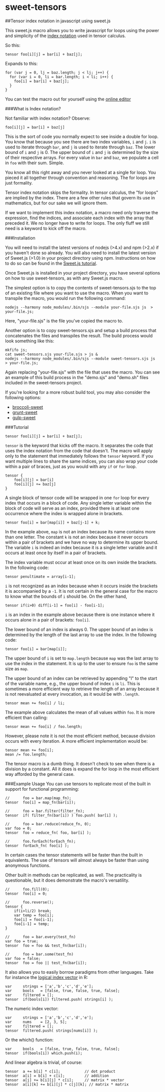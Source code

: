# sweet-tensors
##Tensor index notation in javascript using sweet.js

This sweet.js macro allows you to write javascript for loops using the power and simplicity of the [index notation](https://en.wikipedia.org/wiki/Ricci_calculus) used in tensor calculus.

So this:

	tensor foo[i][j] = bar[i] + baz[j];

Expands to this:

	for (var j = 0, lj = baz.length; j < lj; j++) {
	  for (var i = 0, li = bar.length; i < li; i++) {
	    foo[i] = bar[i] + baz[j];
	  }
	}

You can test the macro out for yourself using the [online editor](http://sweetjs.org/browser/editor.html#%0A%0Asyntax%20tensor%20=%20(%20function()%20%7B%0A%0A%20%20let%20length_lookup%20=%20%7B%20%0A%20%20%20%20a:#%60la%60,%20b:#%60lb%60,%20c:#%60lc%60,%20d:#%60ld%60,%20e:#%60le%60,%20f:#%60lf%60,%20g:#%60lg%60,%20h:#%60lh%60,%20i:#%60li%60,%20%0A%20%20%20%20j:#%60lj%60,%20k:#%60lk%60,%20l:#%60ll%60,%20m:#%60lm%60,%20n:#%60ln%60,%20o:#%60lo%60,%20p:#%60lp%60,%20q:#%60lq%60,%20r:#%60lr%60,%20%0A%20%20%20%20s:#%60ls%60,%20t:#%60lt%60,%20u:#%60lu%60,%20v:#%60lv%60,%20w:#%60lw%60,%20x:#%60lx%60,%20y:#%60ly%60,%20z:#%60lz%60,%20%0A%20%20%7D;%0A%20%20let%20temp_variables%20=%20%5B%0A%20%20%20%20#%60$a%60,%20#%60$b%60,%20#%60$c%60,%20#%60$d%60,%20#%60$e%60,%20#%60$f%60,%20#%60$g%60,%20#%60$h%60,%20#%60$i%60,%20%0A%20%20%20%20#%60$j%60,%20#%60$k%60,%20#%60$l%60,%20#%60$m%60,%20#%60$n%60,%20#%60$o%60,%20#%60$p%60,%20#%60$q%60,%20#%60$r%60,%20%0A%20%20%20%20#%60$s%60,%20#%60$t%60,%20#%60$u%60,%20#%60$v%60,%20#%60$w%60,%20#%60$x%60,%20#%60$y%60,%20#%60$z%60,%20%0A%20%20%5D%0A%20%20let%20operators%20=%20%5B'+','-','*','/',',','.','&','%7C','%25','&&','%7C%7C'%5D;%0A%0A%20%20//%20check%20for%20any%20token%20that%20can%20belong%20to%20an%20indexible%20expression%0A%20%20//%20an%20indexible%20expression%20is%20for%20instance%20%22this.foo%5Bi%5D.getBar()%5Bj%5D%22%0A%20%20let%20isIndexible%20=%20function(token)%20%7B%0A%20%20%20%20return%20%20token.isBrackets()%20%7C%7C%20%0A%20%20%20%20%20%20%20%20%20%20%20%20token.isParens()%20%7C%7C%20%0A%20%20%20%20%20%20%20%20%20%20%20%20token.isIdentifier()%20%7C%7C%20%0A%20%20%20%20%20%20%20%20%20%20%20%20token.val()%20===%20'.';%0A%20%20%7D%0A%0A%20%20let%20isTensorIndex%20=%20function(token,%20subtokens)%20%7B%0A%20%20%20%20return%20%20token.isBrackets()%20&&%0A%20%20%20%20%20%20%20%20%20%20%20%20subtokens.length%20===%201%20&&%20%0A%20%20%20%20%20%20%20%20%20%20%20%20length_lookup%5Bsubtokens%5B0%5D.val()%5D%20!==%20void%200;%0A%20%20%7D%0A%0A%20%20//%20returns%20all%20tokens%20to%20the%20end%20of%20the%20file%20or%20block,%20whichever%20comes%20first%0A%20%20let%20tokenize%20=%20function(ctx)%20%7B%0A%20%20%20%20let%20tokens%20=%20%5B%5D;%0A%20%20%20%20let%20token;%0A%20%20%20%20while(token%20=%20ctx.next().value)%7B%0A%20%20%20%20%20%20tokens.push(token)%0A%20%20%20%20%7D%0A%20%20%20%20ctx.reset();%0A%20%20%20%20return%20tokens;%0A%20%20%7D%0A%0A%20%20let%20parse_statement%20=%20function(tokens,%20pos)%7B%0A%20%20%20%20let%20binary%20=%20%5B'.','+','-','/','*','%25','%3C','%3E','&','%7C','%5E','&&','%7C%7C','~','%3C%3C','%3E%3E','%3E%3E%3E'%5D;%0A%20%20%20%20let%20unary%20=%20%5B'++',%20'--'%5D;%0A%20%20%20%20let%20statement%20=%20%5B%5D;%0A%0A%20%20%20%20let%20token,%20prev_token;%0A%20%20%20%20let%20line,%20prev_line;%0A%20%20%20%20for%20(let%20i%20=%20pos;%20i%20%3C%20tokens.length;%20i++)%20%7B%0A%20%20%20%20%20%20token%20=%20tokens%5Bi%5D;%0A%20%20%20%20%20%20%0A%20%20%20%20%20%20line%20=%20token.lineNumber();%0A%0A%20%20%20%20%20%20if%20(line%20!==%20prev_line%20&&%20%0A%20%20%20%20%20%20%20%20%20%20prev_line%20!==%20void%200%20&&%0A%20%20%20%20%20%20%20%20%20!token.isDelimiter()%20&&%20%0A%20%20%20%20%20%20%20%20%20%20binary.indexOf(token.val())%20===%20-1%20&&%20%0A%20%20%20%20%20%20%20%20%20%20binary.indexOf(prev_token.val())%20===%20-1%20&&%20%0A%20%20%20%20%20%20%20%20%20%20unary.indexOf(prev_token.val())%20===%20-1)%7B%0A%20%20%20%20%20%20%20%20%20%20%20%20%20%20break;%0A%20%20%20%20%20%20%7D%0A%20%20%20%20%20%20%0A%20%20%20%20%20%20prev_line%20%20=%20line;%0A%20%20%20%20%20%20prev_token%20=%20token;%0A%20%20%20%20%20%20statement.push(token);%0A%20%20%20%20%20%20%0A%20%20%20%20%20%20if(token.val()%20===%20';')%20break;%0A%20%20%20%20%7D%0A%20%20%20%20return%20statement;%0A%20%20%7D%20//%20end%20parse_statement()%0A%0A%20%20//%20returns%20all%20tokens%20to%20the%20end%20of%20the%20file%20or%20block,%20whichever%20comes%20first%0A%20%20let%20parse_statements%20=%20function(tokens)%20%7B%0A%20%20%20%20let%20statements%20=%20%5B%5D;%0A%20%20%20%20for%20(let%20i=0;%20i%20%3C%20tokens.length;%20)%20%7B%0A%20%20%20%20%20%20let%20statement%20=%20parse_statement(tokens,%20i);%0A%20%20%20%20%20%20statements.push(statements);%0A%20%20%20%20%20%20i%20+=%20statement.length;%0A%20%20%20%20%7D%0A%20%20%20%20return%20statements;%0A%20%20%7D%0A%0A%20%20let%20consume_tokens%20=%20function(ctx,%20tokens)%7B%0A%20%20%20%20let%20token;%0A%20%20%20%20for%20(var%20i%20=%200;%20i%20%3C%20tokens.length;%20i++)%20%7B%0A%20%20%20%20%20%20if(!ctx.next())%20%7B%0A%20%20%20%20%20%20%20%20break;%0A%20%20%20%20%20%20%7D%0A%20%20%20%20%7D%0A%20%20%7D%0A%0A%20%20let%20get_indices%20=%20function(tokens,%20indices,%20indices_to_arrays)%20%7B%0A%0A%20%20%20%20let%20subtokens%20=%20%5B%5D;%0A%20%20%20%20let%20last_indexible%20=%20%5B%5D;%0A%0A%20%20%20%20for%20(var%20i%20=%200;%20i%20%3C%20tokens.length;%20i++)%20%7B%0A%20%20%20%20%20%20let%20token%20=%20tokens%5Bi%5D;%0A%0A%20%20%20%20%20%20if%20(token.isDelimiter())%7B%0A%20%20%20%20%20%20%20%20subtokens%20=%20tokenize(token.inner());%0A%20%20%20%20%20%20%20%20get_indices(subtokens,%20indices,%20indices_to_arrays);%0A%20%20%20%20%20%20%7D%0A%0A%20%20%20%20%20%20//%20check%20for%20tensor%20index%20within%20%5B%5D%0A%20%20%20%20%20%20if%20(isTensorIndex(token,%20subtokens))%7B%0A%20%20%20%20%20%20%20%20%20%20let%20index%20=%20subtokens%5B0%5D;%0A%20%20%20%20%20%20%20%20%20%20indices%5Bindex.val()%5D%20=%20index;%0A%20%20%20%20%20%20%20%20%20%20indices_to_arrays%5Bindex.val()%5D%20=%20last_indexible.slice(0);%0A%20%20%20%20%20%20%7D%0A%0A%20%20%20%20%20%20//%20compile%20a%20list%20of%20array%20values%20formed%20over%20multiple%20tokens,%0A%20%20%20%20%20%20//%20%20e.g.%20this.foo%5Bi%5D.getBar()%5Bj%5D%0A%20%20%20%20%20%20if%20(isIndexible(token))%20%7B%0A%20%20%20%20%20%20%20%20%20%20last_indexible.push(token);%0A%20%20%20%20%20%20%7D%20else%20%7B%0A%20%20%20%20%20%20%20%20%20%20last_indexible%20=%20%5B%5D;%0A%20%20%20%20%20%20%7D%0A%20%20%20%20%7D%0A%20%20%7D%0A%0A%0A%0A%20%20return%20function%20(ctx)%20%7B%0A%20%20%20%20let%20indices%20=%20%7B%7D;%0A%20%20%20%20let%20indices_to_arrays%20=%20%7B%7D;%0A%0A%20%20%20%20let%20tokens%20=%20tokenize(ctx);%0A%20%20%20%20let%20consumed;%0A%20%20%20%20if(tokens%5B0%5D.isBraces())%7B%0A%20%20%20%20%20%20consumed%20=%20%5Btokens%5B0%5D%5D;%0A%20%20%20%20%20%20tokens%20=%20tokenize(tokens%5B0%5D.inner());%0A%20%20%20%20%7D%20else%20%7B%0A%20%20%20%20%20%20tokens%20=%20parse_statement(%20tokens,%200%20);%0A%20%20%20%20%20%20consumed%20=%20tokens;%0A%20%20%20%20%7D%0A%0A%20%20%20%20consume_tokens(ctx,%20consumed);%0A%0A%20%20%20%20get_indices(tokens,%20indices,%20indices_to_arrays);%0A%0A%20%20%20%20let%20statement%20=%20#%60%60;%0A%20%20%20%20for%20(let%20token%20of%20tokens)%7B%0A%20%20%20%20%20%20statement%20=%20#%60$%7Bstatement%7D%20$%7Btoken%7D%60;%0A%20%20%20%20%7D%0A%20%20%20%20let%20loop%20=%20statement;%0A%20%20%20%20for%20(let%20index_str%20of%20Object.keys(indices))%7B%0A%20%20%20%20%20%20let%20index%20=%20indices%5Bindex_str%5D;%0A%20%20%20%20%20%20let%20length%20=%20length_lookup%5Bindex_str%5D;%0A%20%20%20%20%20%20let%20array%20=%20indices_to_arrays%5Bindex_str%5D;%0A%20%20%20%20%20%20loop%20=%20#%60for(var%20$%7Bindex%7D=0,%20$%7Blength%7D=$%7Barray%7D.length;%20$%7Bindex%7D%20%3C%20$%7Blength%7D;%20$%7Bindex%7D++)%20%7B%20$%7Bloop%7D%20%7D%60;%0A%20%20%20%20%7D%0A%20%20%20%20%0A%20%20%20%20return%20loop;%0A%20%20%20%20//%20return%20#%60boo%60;%0A%20%20%7D%0A%7D)();%0A%0Atensor%20foo%5Bi%5D%5Bj%5D%20=%20bar%5Bi%5D%20+%20baz%5Bj%5D;%0A%0A)

###What is Index notation?

Not familiar with index notation? Observe:

    foo[i][j] = bar[i] + baz[j]

This is the sort of code you normally expect to see inside a double for loop. You know that because you see there are two index variables, `i` and `j`. `i` is used to iterate through `bar`, and `j` is used to iterate through `baz`. The lower bound of `i` and `j` is 0. The upper bound of `i` and `j` is determined by the size of their respective arrays. For every value in `bar` and `baz`, we populate a cell in `foo` with their sum. Simple. 

You know all this right away and you never looked at a single for loop. You pieced it all together through convention and reasoning. The for loops are just formality.

Tensor index notation skips the formality. In tensor calculus, the "for loops" are implied by the index. There are a few other rules that govern its use in mathematics, but for our sake we will ignore them.

If we want to implement this index notation, a macro need only traverse the expression, find the indices, and associate each index with the array that preceded it. We no longer have to write for loops. The only fluff we still need is a keyword to kick off the macro. 

###Installation

You will need to install the latest versions of nodejs (>4.x) and npm (>2.x) if you haven't done so already. You will also need to install the latest version of Sweet.js (>1.0) in your project directory using npm. Instructions on how to do so can be found in the [Sweet.js tutorial](http://sweetjs.org/doc/1.0/tutorial.html). 

Once Sweet.js is installed in your project directory, you have several options on how to use sweet-tensors, as with any Sweet.js macro. 

The simplest option is to copy the contents of sweet-tensors.sjs to the top of an existing file where you want to use the macro. When you want to transpile the macro, you would run the following command:

	nodejs --harmony node_modules/.bin/sjs --module your-file.sjs js  > your-file.js;

Here, "your-file.sjs" is the file you've copied the macro to.

Another option is to copy sweet-tensors.sjs and setup a build process that concatenates the files and transpiles the result. The build process would look something like this:

	mkfifo js;
	cat sweet-tensors.sjs your-file.sjs > js &
	nodejs --harmony node_modules/.bin/sjs --module sweet-tensors.sjs js  > your-file.js;

Again replacing "your-file.sjs" with the file that uses the macro. You can see an example of this build process in the "demo.sjs" and "demo.sh" files included in the sweet-tensors project.

If you're looking for a more robust build tool, you may also consider the following options:

- [broccoli-sweet](https://github.com/sindresorhus/broccoli-sweetjs)
- [grunt-sweet](https://github.com/natefaubion/grunt-sweet.js)
- [gulp-sweet](https://github.com/jlongster/gulp-sweetjs)

###Tutorial

	tensor foo[i][j] = bar[i] + baz[j];

`tensor` is the keyword that kicks off the macro. It separates the code that uses the index notation from the code that doesn't. The macro will apply only to the statement that immediately follows the `tensor` keyword. If you want multiple lines to share the same indices, you can also wrap your code within a pair of braces, just as you would with any `if` or `for` loop. 

	tensor {
		foo[i][j] = bar[i]
		foo[i][j] += baz[j]
	}

A single block of tensor code will be wrapped in one `for` loop for every index that occurs in a block of code. Any single letter variable within the block of code will serve as an index, provided there is at least one occurrence where the index is wrapped alone in brackets. 

	tensor foo[i] = bar[map[i]] + baz[j-1] + k;

In the example above, `map` is not an index because its name contains more than one letter. The constant `k` is not an index because it never occurs within a pair of brackets and we have no way to determine its upper bound. The variable `i` is indeed an index because it is a single letter variable and it occurs at least once by itself in a pair of brackets. 

The index variable must occur at least once on its own inside the brackets. In the following code:

    tensor penultimate = array[i-1];

`i` is not recognized as an index because when it occurs inside the brackets it is accompanied by a `-1`. It is not certain in the general case for the macro to know what the bounds of `i` should be. On the other hand,

	tensor if(i>0) diff[i-1] = foo[i] - foo[i-1];

`i` is an index in the example above because there is one instance where it occurs alone in a pair of brackets: `foo[i]`. 

The lower bound of an index is always 0. The upper bound of an index is determined by the length of the last array to use the index. In the following code:

	tensor foo[i] = bar[map[i]];

The upper bound of `i` is set to `map.length` because `map` was the last array to use the index in the statement. It is up to the user to ensure `foo` is the same size as `map`.

The upper bound of an index can be retrieved by appending "l" to the start of the variable name, e.g., the upper bound of index `i` is `li`. This is sometimes a more efficient way to retrieve the length of an array because it is not reevaluated at every invocation, as it would be with `.length`.

	tensor mean += foo[i] / li;

The example above calculates the mean of all values within `foo`. It is more efficient than calling:

	tensor mean += foo[i] / foo.length;

However, please note it is not the most efficient method, because division occurs with every iteration. A more efficient implementation would be:

	tensor mean += foo[i];
	mean /= foo.length;

The tensor macro is a dumb thing. It doesn't check to see when there is a division by a constant. All it does is expand the for loop in the most efficient way afforded by the general case.

###Example Usage
You can use tensors to replicate most of the built in support for functional programming:

	// 		foo = bar.map(map_fn);
	tensor 	foo[i] = map_fn(bar[i]);

	// 		foo = bar.filter(filter_fn);
	tensor 	if( filter_fn(bar[i]) ) foo.push( bar[i] );

	//      foo = bar.reduce(reduce_fn, 0);
	var foo = 0;
	tensor 	foo = reduce_fn( foo, bar[i] );
	
	//		foo.forEach(forEach_fn);
	tensor 	forEach_fn( foo[i] );

In certain cases the tensor statements will be faster than the built in equivalents. The use of tensors will almost always be faster than using anonymous functions.

Other built in methods can be replicated, as well. The practicality is questionable, but it does demonstrate the macro's versatility.

	// 		foo.fill(0);
	tensor 	foo[i] = 0;

	// 		foo.reverse();
	tensor {
		if(i>li/2) break;
		var temp = foo[i];
		foo[i] = foo[i-1];
		foo[i-1] = temp;
	}

	//		foo = bar.every(test_fn)
	var foo = true;
	tensor 	foo = foo && test_fn(bar[i]);

	//		foo = bar.some(test_fn)
	var foo = false;
	tensor 	foo = foo || test_fn(bar[i]);

It also allows you to easily borrow paradigms from other languages. Take for instance the [logical index vector](http://www.r-tutor.com/r-introduction/vector/logical-index-vector) in R:

	var		strings = ['a','b','c','d','e'];
	var		bools 	= [false, true, false, true, false];
	var 	filtered = [];
	tensor 	if(bools[i]) filtered.push( strings[i] );

The numeric index vector:

	var		strings = ['a','b','c','d','e'];
	var		nums 	= [2, 3, 5];
	var 	filtered = [];
	tensor 	filtered.push( strings[nums[i]] );

Or the which() function:

	var		bools 	= [false, true, false, true, false];
	tensor 	if(bools[i]) which.push(i);

And linear algebra is trivial, of course:

	tensor 	a += b[i] * c[i]; 			// dot product
	tensor 	a[i] = b[i] + c[i]; 		// addition
	tensor 	a[j] += b[i][j] * c[i]; 	// matrix * vector
	tensor 	a[i][k] += b[i][j] * c[j][k]; // matrix * matrix

